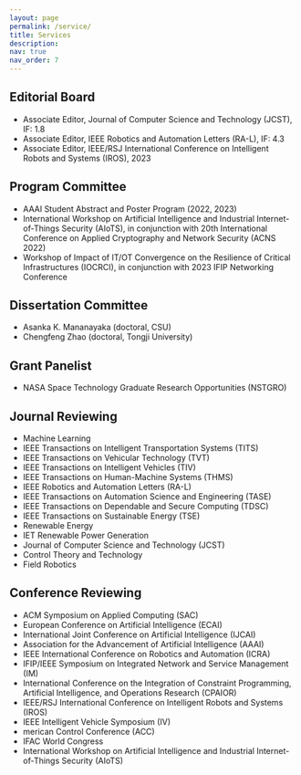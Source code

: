 ```yaml
---
layout: page
permalink: /service/
title: Services
description: 
nav: true
nav_order: 7
---
```


## Editorial Board

* Associate Editor, Journal of Computer Science and Technology (JCST), IF: 1.8
* Associate Editor, IEEE Robotics and Automation Letters (RA-L), IF: 4.3
* Associate Editor, IEEE/RSJ International Conference on Intelligent Robots and Systems (IROS), 2023

## Program Committee

* AAAI Student Abstract and Poster Program (2022, 2023)
* International Workshop on Artificial Intelligence and Industrial Internet-of-Things Security (AIoTS), in conjunction with 20th International Conference on Applied Cryptography and Network Security (ACNS 2022)
* Workshop of Impact of IT/OT Convergence on the Resilience of Critical Infrastructures (IOCRCI), in conjunction with 2023 IFIP Networking Conference


## Dissertation Committee

* Asanka K. Mananayaka (doctoral, CSU)
* Chengfeng Zhao (doctoral, Tongji University)

## Grant Panelist

* NASA Space Technology Graduate Research Opportunities (NSTGRO)

## Journal Reviewing

* Machine Learning
* IEEE Transactions on Intelligent Transportation Systems (TITS)
* IEEE Transactions on Vehicular Technology (TVT)
* IEEE Transactions on Intelligent Vehicles (TIV)
* IEEE Transactions on Human-Machine Systems (THMS)
* IEEE Robotics and Automation Letters (RA-L)
* IEEE Transactions on Automation Science and Engineering (TASE)
* IEEE Transactions on Dependable and Secure Computing (TDSC)
* IEEE Transactions on Sustainable Energy (TSE)
* Renewable Energy
* IET Renewable Power Generation
* Journal of Computer Science and Technology (JCST)
* Control Theory and Technology
* Field Robotics

## Conference Reviewing

* ACM Symposium on Applied Computing (SAC)
* European Conference on Artificial Intelligence (ECAI)
* International Joint Conference on Artificial Intelligence (IJCAI)
* Association for the Advancement of Artificial Intelligence (AAAI)
* IEEE International Conference on Robotics and Automation (ICRA)
* IFIP/IEEE Symposium on Integrated Network and Service Management (IM)
* International Conference on the Integration of Constraint Programming, Artificial Intelligence, and Operations Research (CPAIOR)
* IEEE/RSJ International Conference on Intelligent Robots and Systems (IROS)
* IEEE Intelligent Vehicle Symposium (IV)
* merican Control Conference (ACC)
* IFAC World Congress
* International Workshop on Artificial Intelligence and Industrial Internet-of-Things Security (AIoTS)
